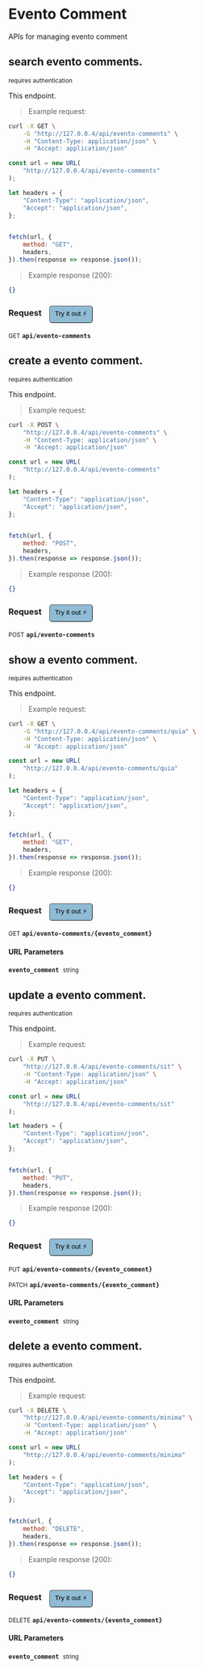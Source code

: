 # Evento Comment

APIs for managing  evento comment

## search evento comments.

<small class="badge badge-darkred">requires authentication</small>

This endpoint.

> Example request:

```bash
curl -X GET \
    -G "http://127.0.0.4/api/evento-comments" \
    -H "Content-Type: application/json" \
    -H "Accept: application/json"
```

```javascript
const url = new URL(
    "http://127.0.0.4/api/evento-comments"
);

let headers = {
    "Content-Type": "application/json",
    "Accept": "application/json",
};


fetch(url, {
    method: "GET",
    headers,
}).then(response => response.json());
```


> Example response (200):

```json
{}
```
<div id="execution-results-GETapi-evento-comments" hidden>
    <blockquote>Received response<span id="execution-response-status-GETapi-evento-comments"></span>:</blockquote>
    <pre class="json"><code id="execution-response-content-GETapi-evento-comments"></code></pre>
</div>
<div id="execution-error-GETapi-evento-comments" hidden>
    <blockquote>Request failed with error:</blockquote>
    <pre><code id="execution-error-message-GETapi-evento-comments"></code></pre>
</div>
<form id="form-GETapi-evento-comments" data-method="GET" data-path="api/evento-comments" data-authed="1" data-hasfiles="0" data-headers='{"Content-Type":"application\/json","Accept":"application\/json"}' onsubmit="event.preventDefault(); executeTryOut('GETapi-evento-comments', this);">
<h3>
    Request&nbsp;&nbsp;&nbsp;
        <button type="button" style="background-color: #8fbcd4; padding: 5px 10px; border-radius: 5px; border-width: thin;" id="btn-tryout-GETapi-evento-comments" onclick="tryItOut('GETapi-evento-comments');">Try it out ⚡</button>
    <button type="button" style="background-color: #c97a7e; padding: 5px 10px; border-radius: 5px; border-width: thin;" id="btn-canceltryout-GETapi-evento-comments" onclick="cancelTryOut('GETapi-evento-comments');" hidden>Cancel</button>&nbsp;&nbsp;
    <button type="submit" style="background-color: #6ac174; padding: 5px 10px; border-radius: 5px; border-width: thin;" id="btn-executetryout-GETapi-evento-comments" hidden>Send Request 💥</button>
    </h3>
<p>
<small class="badge badge-green">GET</small>
 <b><code>api/evento-comments</code></b>
</p>
<p>
<label id="auth-GETapi-evento-comments" hidden>Authorization header: <b><code>Bearer </code></b><input type="text" name="Authorization" data-prefix="Bearer " data-endpoint="GETapi-evento-comments" data-component="header"></label>
</p>
</form>


## create a evento comment.

<small class="badge badge-darkred">requires authentication</small>

This endpoint.

> Example request:

```bash
curl -X POST \
    "http://127.0.0.4/api/evento-comments" \
    -H "Content-Type: application/json" \
    -H "Accept: application/json"
```

```javascript
const url = new URL(
    "http://127.0.0.4/api/evento-comments"
);

let headers = {
    "Content-Type": "application/json",
    "Accept": "application/json",
};


fetch(url, {
    method: "POST",
    headers,
}).then(response => response.json());
```


> Example response (200):

```json
{}
```
<div id="execution-results-POSTapi-evento-comments" hidden>
    <blockquote>Received response<span id="execution-response-status-POSTapi-evento-comments"></span>:</blockquote>
    <pre class="json"><code id="execution-response-content-POSTapi-evento-comments"></code></pre>
</div>
<div id="execution-error-POSTapi-evento-comments" hidden>
    <blockquote>Request failed with error:</blockquote>
    <pre><code id="execution-error-message-POSTapi-evento-comments"></code></pre>
</div>
<form id="form-POSTapi-evento-comments" data-method="POST" data-path="api/evento-comments" data-authed="1" data-hasfiles="0" data-headers='{"Content-Type":"application\/json","Accept":"application\/json"}' onsubmit="event.preventDefault(); executeTryOut('POSTapi-evento-comments', this);">
<h3>
    Request&nbsp;&nbsp;&nbsp;
        <button type="button" style="background-color: #8fbcd4; padding: 5px 10px; border-radius: 5px; border-width: thin;" id="btn-tryout-POSTapi-evento-comments" onclick="tryItOut('POSTapi-evento-comments');">Try it out ⚡</button>
    <button type="button" style="background-color: #c97a7e; padding: 5px 10px; border-radius: 5px; border-width: thin;" id="btn-canceltryout-POSTapi-evento-comments" onclick="cancelTryOut('POSTapi-evento-comments');" hidden>Cancel</button>&nbsp;&nbsp;
    <button type="submit" style="background-color: #6ac174; padding: 5px 10px; border-radius: 5px; border-width: thin;" id="btn-executetryout-POSTapi-evento-comments" hidden>Send Request 💥</button>
    </h3>
<p>
<small class="badge badge-black">POST</small>
 <b><code>api/evento-comments</code></b>
</p>
<p>
<label id="auth-POSTapi-evento-comments" hidden>Authorization header: <b><code>Bearer </code></b><input type="text" name="Authorization" data-prefix="Bearer " data-endpoint="POSTapi-evento-comments" data-component="header"></label>
</p>
</form>


## show a evento comment.

<small class="badge badge-darkred">requires authentication</small>

This endpoint.

> Example request:

```bash
curl -X GET \
    -G "http://127.0.0.4/api/evento-comments/quia" \
    -H "Content-Type: application/json" \
    -H "Accept: application/json"
```

```javascript
const url = new URL(
    "http://127.0.0.4/api/evento-comments/quia"
);

let headers = {
    "Content-Type": "application/json",
    "Accept": "application/json",
};


fetch(url, {
    method: "GET",
    headers,
}).then(response => response.json());
```


> Example response (200):

```json
{}
```
<div id="execution-results-GETapi-evento-comments--evento_comment-" hidden>
    <blockquote>Received response<span id="execution-response-status-GETapi-evento-comments--evento_comment-"></span>:</blockquote>
    <pre class="json"><code id="execution-response-content-GETapi-evento-comments--evento_comment-"></code></pre>
</div>
<div id="execution-error-GETapi-evento-comments--evento_comment-" hidden>
    <blockquote>Request failed with error:</blockquote>
    <pre><code id="execution-error-message-GETapi-evento-comments--evento_comment-"></code></pre>
</div>
<form id="form-GETapi-evento-comments--evento_comment-" data-method="GET" data-path="api/evento-comments/{evento_comment}" data-authed="1" data-hasfiles="0" data-headers='{"Content-Type":"application\/json","Accept":"application\/json"}' onsubmit="event.preventDefault(); executeTryOut('GETapi-evento-comments--evento_comment-', this);">
<h3>
    Request&nbsp;&nbsp;&nbsp;
        <button type="button" style="background-color: #8fbcd4; padding: 5px 10px; border-radius: 5px; border-width: thin;" id="btn-tryout-GETapi-evento-comments--evento_comment-" onclick="tryItOut('GETapi-evento-comments--evento_comment-');">Try it out ⚡</button>
    <button type="button" style="background-color: #c97a7e; padding: 5px 10px; border-radius: 5px; border-width: thin;" id="btn-canceltryout-GETapi-evento-comments--evento_comment-" onclick="cancelTryOut('GETapi-evento-comments--evento_comment-');" hidden>Cancel</button>&nbsp;&nbsp;
    <button type="submit" style="background-color: #6ac174; padding: 5px 10px; border-radius: 5px; border-width: thin;" id="btn-executetryout-GETapi-evento-comments--evento_comment-" hidden>Send Request 💥</button>
    </h3>
<p>
<small class="badge badge-green">GET</small>
 <b><code>api/evento-comments/{evento_comment}</code></b>
</p>
<p>
<label id="auth-GETapi-evento-comments--evento_comment-" hidden>Authorization header: <b><code>Bearer </code></b><input type="text" name="Authorization" data-prefix="Bearer " data-endpoint="GETapi-evento-comments--evento_comment-" data-component="header"></label>
</p>
<h4 class="fancy-heading-panel"><b>URL Parameters</b></h4>
<p>
<b><code>evento_comment</code></b>&nbsp;&nbsp;<small>string</small>  &nbsp;
<input type="text" name="evento_comment" data-endpoint="GETapi-evento-comments--evento_comment-" data-component="url" required  hidden>
<br>
</p>
</form>


## update a evento comment.

<small class="badge badge-darkred">requires authentication</small>

This endpoint.

> Example request:

```bash
curl -X PUT \
    "http://127.0.0.4/api/evento-comments/sit" \
    -H "Content-Type: application/json" \
    -H "Accept: application/json"
```

```javascript
const url = new URL(
    "http://127.0.0.4/api/evento-comments/sit"
);

let headers = {
    "Content-Type": "application/json",
    "Accept": "application/json",
};


fetch(url, {
    method: "PUT",
    headers,
}).then(response => response.json());
```


> Example response (200):

```json
{}
```
<div id="execution-results-PUTapi-evento-comments--evento_comment-" hidden>
    <blockquote>Received response<span id="execution-response-status-PUTapi-evento-comments--evento_comment-"></span>:</blockquote>
    <pre class="json"><code id="execution-response-content-PUTapi-evento-comments--evento_comment-"></code></pre>
</div>
<div id="execution-error-PUTapi-evento-comments--evento_comment-" hidden>
    <blockquote>Request failed with error:</blockquote>
    <pre><code id="execution-error-message-PUTapi-evento-comments--evento_comment-"></code></pre>
</div>
<form id="form-PUTapi-evento-comments--evento_comment-" data-method="PUT" data-path="api/evento-comments/{evento_comment}" data-authed="1" data-hasfiles="0" data-headers='{"Content-Type":"application\/json","Accept":"application\/json"}' onsubmit="event.preventDefault(); executeTryOut('PUTapi-evento-comments--evento_comment-', this);">
<h3>
    Request&nbsp;&nbsp;&nbsp;
        <button type="button" style="background-color: #8fbcd4; padding: 5px 10px; border-radius: 5px; border-width: thin;" id="btn-tryout-PUTapi-evento-comments--evento_comment-" onclick="tryItOut('PUTapi-evento-comments--evento_comment-');">Try it out ⚡</button>
    <button type="button" style="background-color: #c97a7e; padding: 5px 10px; border-radius: 5px; border-width: thin;" id="btn-canceltryout-PUTapi-evento-comments--evento_comment-" onclick="cancelTryOut('PUTapi-evento-comments--evento_comment-');" hidden>Cancel</button>&nbsp;&nbsp;
    <button type="submit" style="background-color: #6ac174; padding: 5px 10px; border-radius: 5px; border-width: thin;" id="btn-executetryout-PUTapi-evento-comments--evento_comment-" hidden>Send Request 💥</button>
    </h3>
<p>
<small class="badge badge-darkblue">PUT</small>
 <b><code>api/evento-comments/{evento_comment}</code></b>
</p>
<p>
<small class="badge badge-purple">PATCH</small>
 <b><code>api/evento-comments/{evento_comment}</code></b>
</p>
<p>
<label id="auth-PUTapi-evento-comments--evento_comment-" hidden>Authorization header: <b><code>Bearer </code></b><input type="text" name="Authorization" data-prefix="Bearer " data-endpoint="PUTapi-evento-comments--evento_comment-" data-component="header"></label>
</p>
<h4 class="fancy-heading-panel"><b>URL Parameters</b></h4>
<p>
<b><code>evento_comment</code></b>&nbsp;&nbsp;<small>string</small>  &nbsp;
<input type="text" name="evento_comment" data-endpoint="PUTapi-evento-comments--evento_comment-" data-component="url" required  hidden>
<br>
</p>
</form>


## delete a evento comment.

<small class="badge badge-darkred">requires authentication</small>

This endpoint.

> Example request:

```bash
curl -X DELETE \
    "http://127.0.0.4/api/evento-comments/minima" \
    -H "Content-Type: application/json" \
    -H "Accept: application/json"
```

```javascript
const url = new URL(
    "http://127.0.0.4/api/evento-comments/minima"
);

let headers = {
    "Content-Type": "application/json",
    "Accept": "application/json",
};


fetch(url, {
    method: "DELETE",
    headers,
}).then(response => response.json());
```


> Example response (200):

```json
{}
```
<div id="execution-results-DELETEapi-evento-comments--evento_comment-" hidden>
    <blockquote>Received response<span id="execution-response-status-DELETEapi-evento-comments--evento_comment-"></span>:</blockquote>
    <pre class="json"><code id="execution-response-content-DELETEapi-evento-comments--evento_comment-"></code></pre>
</div>
<div id="execution-error-DELETEapi-evento-comments--evento_comment-" hidden>
    <blockquote>Request failed with error:</blockquote>
    <pre><code id="execution-error-message-DELETEapi-evento-comments--evento_comment-"></code></pre>
</div>
<form id="form-DELETEapi-evento-comments--evento_comment-" data-method="DELETE" data-path="api/evento-comments/{evento_comment}" data-authed="1" data-hasfiles="0" data-headers='{"Content-Type":"application\/json","Accept":"application\/json"}' onsubmit="event.preventDefault(); executeTryOut('DELETEapi-evento-comments--evento_comment-', this);">
<h3>
    Request&nbsp;&nbsp;&nbsp;
        <button type="button" style="background-color: #8fbcd4; padding: 5px 10px; border-radius: 5px; border-width: thin;" id="btn-tryout-DELETEapi-evento-comments--evento_comment-" onclick="tryItOut('DELETEapi-evento-comments--evento_comment-');">Try it out ⚡</button>
    <button type="button" style="background-color: #c97a7e; padding: 5px 10px; border-radius: 5px; border-width: thin;" id="btn-canceltryout-DELETEapi-evento-comments--evento_comment-" onclick="cancelTryOut('DELETEapi-evento-comments--evento_comment-');" hidden>Cancel</button>&nbsp;&nbsp;
    <button type="submit" style="background-color: #6ac174; padding: 5px 10px; border-radius: 5px; border-width: thin;" id="btn-executetryout-DELETEapi-evento-comments--evento_comment-" hidden>Send Request 💥</button>
    </h3>
<p>
<small class="badge badge-red">DELETE</small>
 <b><code>api/evento-comments/{evento_comment}</code></b>
</p>
<p>
<label id="auth-DELETEapi-evento-comments--evento_comment-" hidden>Authorization header: <b><code>Bearer </code></b><input type="text" name="Authorization" data-prefix="Bearer " data-endpoint="DELETEapi-evento-comments--evento_comment-" data-component="header"></label>
</p>
<h4 class="fancy-heading-panel"><b>URL Parameters</b></h4>
<p>
<b><code>evento_comment</code></b>&nbsp;&nbsp;<small>string</small>  &nbsp;
<input type="text" name="evento_comment" data-endpoint="DELETEapi-evento-comments--evento_comment-" data-component="url" required  hidden>
<br>
</p>
</form>



